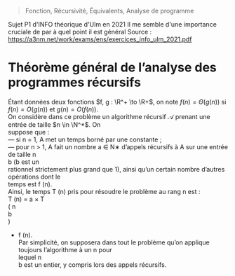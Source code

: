 > Fonction, Récursivité, Équivalents, Analyse de programme

Sujet P1 d'INFO théorique d'Ulm en 2021
Il me semble d'une importance cruciale de par à quel point il est général
Source : https://a3nm.net/work/exams/ens/exercices_info_ulm_2021.pdf
# Théorème général de l’analyse des programmes récursifs
Étant données deux fonctions $f, g : \R^+ \to \R+$, on note $f (n) = \Theta(g(n))$ si $f(n) = O(g(n))$ et $g(n) = O(f(n))$.  
On considère dans ce problème un algorithme récursif $\mathcal{A}$ prenant une entrée de taille $n \in \N^*$. On  
suppose que :  
— si  n  = 1,  A  met un temps borné par une constante ;  
— pour  n >  1,  A  fait un nombre  a  ∈  N∗  d’appels récursifs à  A  sur une entrée de taille  n  
b  (b  est un  
rationnel strictement plus grand que  1), ainsi qu’un certain nombre d’autres opérations dont le  
temps est  f  (n).  
Ainsi, le temps  T  (n)  pris pour résoudre le problème au rang  n  est :  
T  (n) =  a  ×  T  
(  n  
b  
)  
+  f  (n).  
Par simplicité, on supposera dans tout le problème qu’on applique toujours l’algorithme à un  n  pour  
lequel  n  
b  est un entier, y compris lors des appels récursifs.
<!--stackedit_data:
eyJoaXN0b3J5IjpbNTk2NzcyMjE5LC0xMzYwNjk2MTE0XX0=
-->